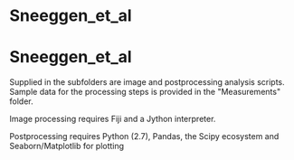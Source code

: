 # Sneeggen_et_al
# Sneeggen_et_al
Supplied in the subfolders are image and postprocessing analysis scripts. Sample data for the processing steps is provided in the "Measurements" folder. 

Image processing requires Fiji and a Jython interpreter.

Postprocessing requires Python (2.7), Pandas, the Scipy ecosystem and Seaborn/Matplotlib for plotting
